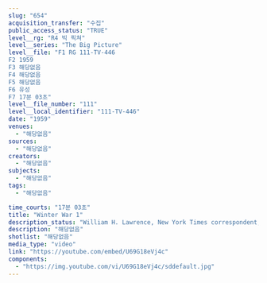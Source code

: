 ```yaml
---
slug: "654"
acquisition_transfer: "수집"
public_access_status: "TRUE"
level__rg: "R4 빅 픽쳐"
level__series: "The Big Picture"
level__file: "F1 RG 111-TV-446
F2 1959
F3 해당없음
F4 해당없음
F5 해당없음
F6 유성
F7 17분 03초"
level__file_number: "111"
level__local_identifier: "111-TV-446"
date: "1959"
venues: 
  - "해당없음"
sources: 
  - "해당없음"
creators: 
  - "해당없음"
subjects: 
  - "해당없음"
tags: 
  - "해당없음"

time_courts: "17분 03초"
title: "Winter War 1"
description_status: "William H. Lawrence, New York Times correspondent, narrates this second Big Picture episode covering Korea War History. Companion film to TV-445."
description: "해당없음"
shotlist: "해당없음"
media_type: "video"
link: "https://youtube.com/embed/U69G18eVj4c"
components: 
  - "https://img.youtube.com/vi/U69G18eVj4c/sddefault.jpg"
---
```


